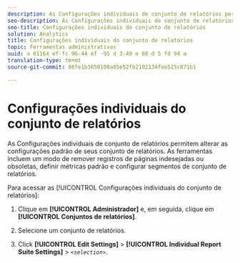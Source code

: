 ```yaml
---
description: As Configurações individuais de conjunto de relatórios permitem alterar as configurações padrão de seus conjunto de relatórios. As ferramentas incluem um modo de remover registros de páginas indesejadas ou obsoletas, definir métricas padrão e configurar segmentos de conjunto de relatórios.
seo-description: As Configurações individuais de conjunto de relatórios permitem alterar as configurações padrão de seus conjunto de relatórios. As ferramentas incluem um modo de remover registros de páginas indesejadas ou obsoletas, definir métricas padrão e configurar segmentos de conjunto de relatórios.
seo-title: Configurações individuais do conjunto de relatórios
solution: Analytics
title: Configurações individuais do conjunto de relatórios
topic: Ferramentas administrativas
uuid: a 61164 ef-fc 96-44 ef -95 d 3-49 e 88 d 5 fd 94 a
translation-type: tm+mt
source-git-commit: 86fe1b3650100a05e52fb2102134fee515c871b1

---
```



# Configurações individuais do conjunto de relatórios

As Configurações individuais de conjunto de relatórios permitem alterar as configurações padrão de seus conjunto de relatórios. As ferramentas incluem um modo de remover registros de páginas indesejadas ou obsoletas, definir métricas padrão e configurar segmentos de conjunto de relatórios.

Para acessar as [!UICONTROL Configurações individuais do conjunto de relatórios]:

1. Clique em **[!UICONTROL Administrador]** e, em seguida, clique em **[!UICONTROL Conjuntos de relatórios]**.

1. Selecione um conjunto de relatórios.
1. Click **[!UICONTROL Edit Settings]** &gt; **[!UICONTROL Individual Report Suite Settings]** &gt; *`<selection>`*.

